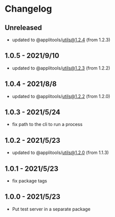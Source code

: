 # Changelog

## Unreleased
- updated to @applitools/utils@1.2.4 (from 1.2.3)


## 1.0.5 - 2021/9/10

- updated to @applitools/utils@1.2.3 (from 1.2.2)

## 1.0.4 - 2021/8/8

- updated to @applitools/utils@1.2.2 (from 1.2.0)

## 1.0.3 - 2021/5/24

- fix path to the cli to run a process

## 1.0.2 - 2021/5/23

- updated to @applitools/utils@1.2.0 (from 1.1.3)

## 1.0.1 - 2021/5/23

- fix package tags

## 1.0.0 - 2021/5/23

- Put test server in a separate package

